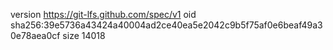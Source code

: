 version https://git-lfs.github.com/spec/v1
oid sha256:39e5736a43424a40004ad2ce40ea5e2042c9b5f75af0e6beaf49a30e78aea0cf
size 14018

